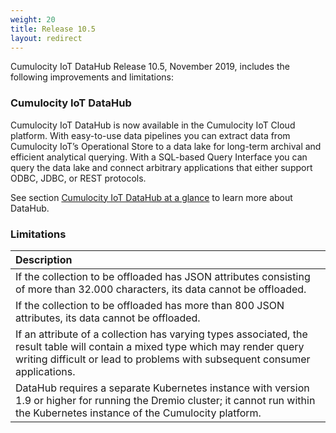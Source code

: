 ```yaml
---
weight: 20
title: Release 10.5
layout: redirect
---
```


Cumulocity IoT DataHub Release 10.5, November 2019, includes the following improvements and limitations:

### Cumulocity IoT DataHub

Cumulocity IoT DataHub is now available in the Cumulocity IoT Cloud platform. With easy-to-use data pipelines you can extract data from Cumulocity IoT’s Operational Store to a data lake for long-term archival and efficient analytical querying. With a SQL-based Query Interface you can query the data lake and connect arbitrary applications that either support ODBC, JDBC, or REST protocols.

See section [Cumulocity IoT DataHub at a glance](/datahub/datahub-overview/#datahub-at-a-glance) to learn more about DataHub.

### Limitations

|<div style="width:250px">Description</div>
|:---
|If the collection to be offloaded has JSON attributes consisting of more than 32.000 characters, its data cannot be offloaded.|
|If the collection to be offloaded has more than 800 JSON attributes, its data cannot be offloaded.|
|If an attribute of a collection has varying types associated, the result table will contain a mixed type which may render query writing difficult or lead to problems with subsequent consumer applications.|
|DataHub requires a separate Kubernetes instance with version 1.9 or higher for running the Dremio cluster; it cannot run within the Kubernetes instance of the Cumulocity platform.|